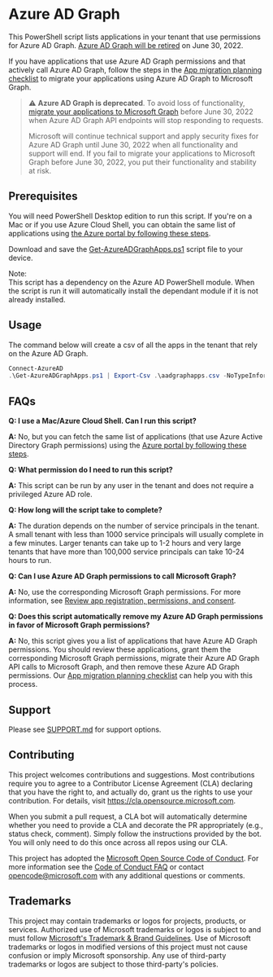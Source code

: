 # Azure AD Graph

This PowerShell script lists applications in your tenant that use permissions for Azure AD Graph. [Azure AD Graph will be retired](https://techcommunity.microsoft.com/t5/azure-active-directory-identity/update-your-applications-to-use-microsoft-authentication-library/ba-p/1257363) on June 30, 2022.

If you have applications that use Azure AD Graph permissions and that actively call Azure AD Graph, follow the steps in the [App migration planning checklist](https://docs.microsoft.com/graph/migrate-azure-ad-graph-planning-checklist) to migrate your applications using Azure AD Graph to Microsoft Graph.

> :warning: **Azure AD Graph is deprecated**. To avoid loss of functionality, [migrate your applications to Microsoft Graph](https://docs.microsoft.com/graph/migrate-azure-ad-graph-planning-checklist) before June 30, 2022 when Azure AD Graph API endpoints will stop responding to requests.
>
> Microsoft will continue technical support and apply security fixes for Azure AD Graph until June 30, 2022 when all functionality and support will end. If you fail to migrate your applications to Microsoft Graph before June 30, 2022, you put their functionality and stability at risk.

## Prerequisites

You will need PowerShell Desktop edition to run this script. If you're on a Mac or if you use Azure Cloud Shell, you can obtain the same list of applications using [the Azure portal by following these steps](https://docs.microsoft.com/en-us/graph/migrate-azure-ad-graph-faq#method-2-use-the-app-registrations-menu-of-the-azure-portal).

Download and save the [Get-AzureADGraphApps.ps1](https://github.com/microsoft/AzureADGraphApps/blob/main/Get-AzureADGraphApps.ps1) script file to your device.

Note:  
This script has a dependency on the Azure AD PowerShell module. When the script is run it will automatically install the dependant module if it is not already installed.

## Usage
The command below will create a csv of all the apps in the tenant that rely on the Azure AD Graph.

```powershell
Connect-AzureAD
.\Get-AzureADGraphApps.ps1 | Export-Csv .\aadgraphapps.csv -NoTypeInformation
```

## FAQs
**Q: I use a Mac/Azure Cloud Shell. Can I run this script?**

**A:** No, but you can fetch the same list of applications (that use Azure Active Directory Graph permissions) using the [Azure portal by following these steps](https://docs.microsoft.com/en-us/graph/migrate-azure-ad-graph-faq#method-2-use-the-app-registrations-menu-of-the-azure-portal).

**Q: What permission do I need to run this script?**

**A:** This script can be run by any user in the tenant and does not require a privileged Azure AD role.

**Q: How long will the script take to complete?**

**A:** The duration depends on the number of service principals in the tenant. A small tenant with less than 1000 service principals will usually complete in a few minutes. Larger tenants can take up to 1-2 hours and very large tenants that have more than 100,000 service principals can take 10-24 hours to run.

**Q: Can I use Azure AD Graph permissions to call Microsoft Graph?**

**A:** No, use the corresponding Microsoft Graph permissions. For more information, see [Review app registration, permissions, and consent](https://docs.microsoft.com/graph/migrate-azure-ad-graph-app-registration).

**Q: Does this script automatically remove my Azure AD Graph permissions in favor of Microsoft Graph permissions?**

**A:** No, this script gives you a list of applications that have Azure AD Graph permissions. You should review these applications, grant them the corresponding Microsoft Graph permissions, migrate their Azure AD Graph API calls to Microsoft Graph, and then remove these Azure AD Graph permissions. Our [App migration planning checklist](https://docs.microsoft.com/graph/migrate-azure-ad-graph-planning-checklist) can help you with this process.


## Support

Please see [SUPPORT.md](SUPPORT.md) for support options.

## Contributing

This project welcomes contributions and suggestions.  Most contributions require you to agree to a
Contributor License Agreement (CLA) declaring that you have the right to, and actually do, grant us
the rights to use your contribution. For details, visit https://cla.opensource.microsoft.com.

When you submit a pull request, a CLA bot will automatically determine whether you need to provide
a CLA and decorate the PR appropriately (e.g., status check, comment). Simply follow the instructions
provided by the bot. You will only need to do this once across all repos using our CLA.

This project has adopted the [Microsoft Open Source Code of Conduct](https://opensource.microsoft.com/codeofconduct/).
For more information see the [Code of Conduct FAQ](https://opensource.microsoft.com/codeofconduct/faq/) or
contact [opencode@microsoft.com](mailto:opencode@microsoft.com) with any additional questions or comments.

## Trademarks

This project may contain trademarks or logos for projects, products, or services. Authorized use of Microsoft
trademarks or logos is subject to and must follow
[Microsoft's Trademark & Brand Guidelines](https://www.microsoft.com/en-us/legal/intellectualproperty/trademarks/usage/general).
Use of Microsoft trademarks or logos in modified versions of this project must not cause confusion or imply Microsoft sponsorship.
Any use of third-party trademarks or logos are subject to those third-party's policies.
